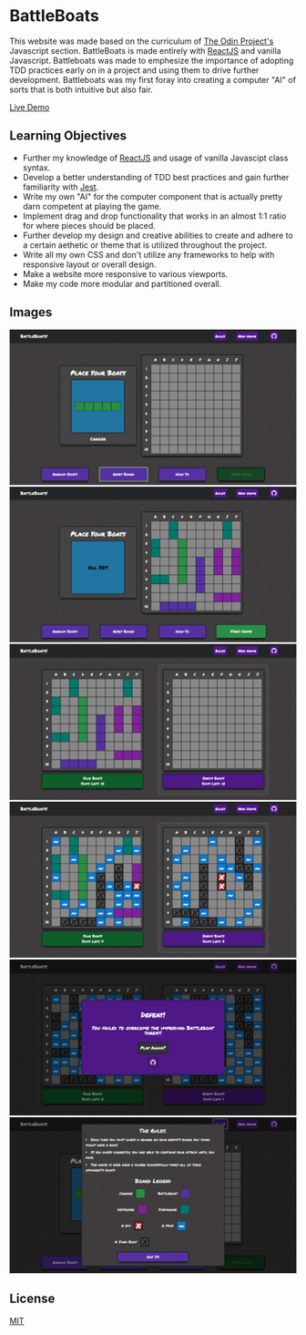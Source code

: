 # BattleBoats

This website was made based on the curriculum of [The Odin Project's](https://www.theodinproject.com/home) Javascript section. BattleBoats is made entirely with [ReactJS](https://reactjs.org/) and vanilla Javascript. Battleboats was made to emphesize the importance of adopting TDD practices early on in a project and using them to drive further development. Battleboats was my first foray into creating a computer "AI" of sorts that is both intuitive but also fair.

[Live Demo](https://kgilla.github.io/battleboats/)

## Learning Objectives

- Further my knowledge of [ReactJS](https://reactjs.org/) and usage of vanilla Javascipt class syntax.
- Develop a better understanding of TDD best practices and gain further familiarity with [Jest](https://jestjs.io/).
- Write my own "AI" for the computer component that is actually pretty darn competent at playing the game.
- Implement drag and drop functionality that works in an almost 1:1 ratio for where pieces should be placed.
- Further develop my design and creative abilities to create and adhere to a certain aethetic or theme that is utilized throughout the project.
- Write all my own CSS and don't utilize any frameworks to help with responsive layout or overall design.
- Make a website more responsive to various viewports.
- Make my code more modular and partitioned overall.

## Images

<img src="public/screenshots/Screen Shot 2020-11-25 at 3.19.29 PM.png">
<img src="public/screenshots/Screen Shot 2020-11-25 at 3.20.23 PM.png">
<img src="public/screenshots/Screen Shot 2020-11-25 at 3.20.32 PM.png">
<img src="public/screenshots/Screen Shot 2020-11-25 at 3.22.32 PM.png">
<img src="public/screenshots/Screen Shot 2020-11-25 at 3.28.13 PM.png">
<img src="public/screenshots/Screen Shot 2020-11-25 at 3.28.22 PM.png">

## License

[MIT](https://choosealicense.com/licenses/mit/)
